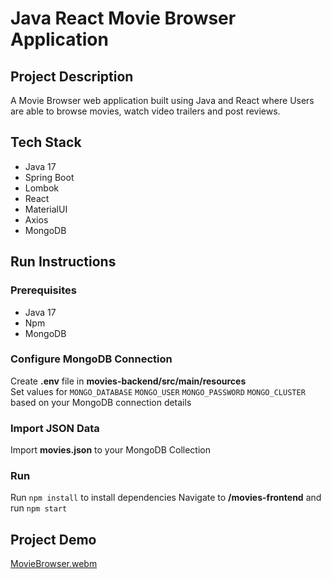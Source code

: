 # Java React Movie Browser Application

## Project Description

A Movie Browser web application built using Java and React where Users are able to browse movies, watch video trailers and post reviews.

## Tech Stack

- Java 17
- Spring Boot
- Lombok
- React
- MaterialUI
- Axios
- MongoDB

## Run Instructions

### Prerequisites

- Java 17
- Npm
- MongoDB

### Configure MongoDB Connection

Create **.env** file in **movies-backend/src/main/resources**  
Set values for `MONGO_DATABASE` `MONGO_USER` `MONGO_PASSWORD` `MONGO_CLUSTER` based on your MongoDB connection details

### Import JSON Data

Import **movies.json** to your MongoDB Collection

### Run

Run `npm install` to install dependencies
Navigate to **/movies-frontend** and run `npm start`

## Project Demo

[MovieBrowser.webm](https://github.com/user-attachments/assets/a25a6bad-c5a3-4369-833f-108be78903d8)

